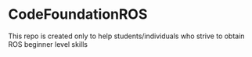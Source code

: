 # CodeFoundationROS
This repo is created only to help students/individuals who strive to obtain ROS beginner level skills
